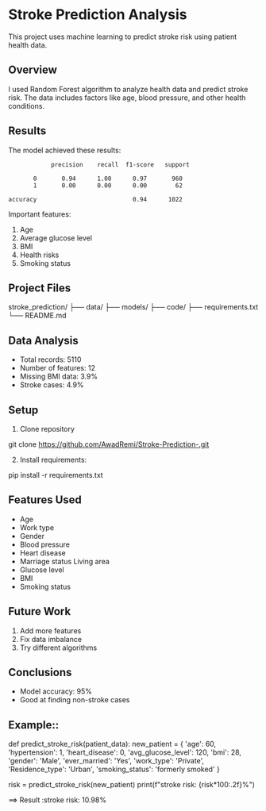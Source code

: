 # Stroke Prediction Analysis

This project uses machine learning to predict stroke risk using patient health data.

## Overview
I used Random Forest algorithm to analyze health data and predict stroke risk. The data includes factors like age, blood pressure, and other health conditions.

## Results
The model achieved these results:

 
                precision    recall  f1-score   support

           0       0.94      1.00      0.97       960
           1       0.00      0.00      0.00        62

    accuracy                           0.94      1022

Important features:
1. Age
2. Average glucose level
3. BMI
4. Health risks
5. Smoking status

## Project Files

stroke_prediction/
├── data/
├── models/
├── code/
├── requirements.txt
└── README.md


## Data Analysis
- Total records: 5110
- Number of features: 12
- Missing BMI data: 3.9%
- Stroke cases: 4.9%

## Setup
1. Clone repository

git clone https://github.com/AwadRemi/Stroke-Prediction-.git


2. Install requirements:

pip install -r requirements.txt

 
## Features Used
 - Age
- Work type
- Gender
- Blood pressure
- Heart disease
- Marriage status Living area
- Glucose level
- BMI
- Smoking status

## Future Work
1. Add more features
2. Fix data imbalance
3. Try different algorithms


## Conclusions
- Model accuracy: 95%
- Good at finding non-stroke cases


## Example::
def predict_stroke_risk(patient_data):
new_patient = {
    'age': 60,
    'hypertension': 1,
    'heart_disease': 0,
    'avg_glucose_level': 120,
    'bmi': 28,
    'gender': 'Male',
    'ever_married': 'Yes',
    'work_type': 'Private',
    'Residence_type': 'Urban',
    'smoking_status': 'formerly smoked'
}

risk = predict_stroke_risk(new_patient)
print(f"stroke risk: {risk*100:.2f}%")

==> Result :stroke risk: 10.98%
 

 

